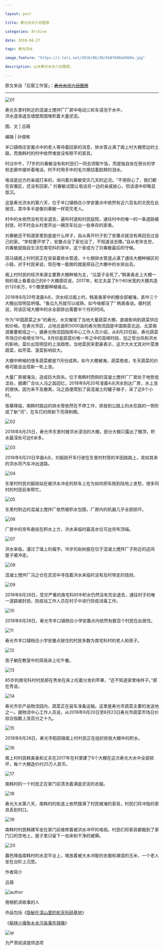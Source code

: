 ```yaml
---

layout: post

title: 寿光水灾六日图景

categories: Archive

date: 2018-08-27

tags: 寿光洪水

image_feature: "https://i.loli.net/2018/08/30/5b87b88a69b9e.jpg"

description: 山东寿光水灾六日图景。

---
```


原文来自「后窗工作室」：~~[寿光水灾六日图景](http://wechatscope.jmsc.hku.hk:8000/html?fn=gh_4d5207dc7ed3_2018-08-27_2653036178_cYWNkuipR9.y.tar.gz)~~

---

![01](https://i.loli.net/2018/08/30/5b87b85c480cb.jpg)

<figcaption>寿光东里村附近的混凝土搅拌厂厂房中电动三轮车浸泡于水中，<br />洪水逐渐退去墙壁周围堆积着大量淤泥。</figcaption>

图、文 \| 吕萌

编辑 \| 孙俊彬

羊口镇杨庄安置点中的老人等待着回家的消息，排水管占满了阁上村大棚旁边的土路，而南韩村的村中依然堆放没有晾干的家具。

时过中午，77岁的刘春敏没有和村民们一同去领取午饭，而是独自坐在狭长的学校走廊中接听着电话，时不时用手中的毛巾擦拭着脸颊的泪水。

电话是远方的亲戚打来的，询问着刘春敏受灾几天的近况。“不用担心了，我们都在安置区，还没有回家。” 刘春敏试图让电话另一边的亲戚放心，但话语中却略显低沉。

这是寿光洪水的第六天，位于羊口镇杨庄小学安置点中依然有近六百名的灾民在此居住，其中多半是像刘春敏一样受灾老人。

村中的水依然没有完全退去，遍布村道和村民庭院，通往村中的唯一的一条道路被封锁，时不时会从村里开出一辆货车拉出一些幸存的家禽。

刘春敏还不知道家里到底是什么样子，自从离开村子到了安置点就没有再回去过自己的家。“学校要开学了，安置点没了家也没了，不知道该去哪。”自从老伴去世，刘春敏就独自生活在南宅科的家中，这个家成为了刘春敏最后的守候。

田马镇阁上村村民正在安装着排水管道，十七根排水管道占满了通往大棚种植区的小路，对于村民来说，现在唯一能做的就是把自己大棚中的水排出去。

阁上村村民的经济来源主要靠大棚种植为主，“瓜苗子全死了。”韩美香走上大棚一侧的墙上看着自己的6个大棚感叹说，2017年，和丈夫盖了6个60米宽的大棚共造价120余万，6个棚里都种植香瓜。

2018年8月20号凌晨4点，洪水经过阁上村，韩美香家中的棚全部被淹，其中三个大棚出现明显坍塌。“香瓜九月就可以成熟，如今啥都没了” 韩美香说。据村民说，将该区域大棚中的水全部排出需要半个月的时间。

作为“中国蔬菜之乡”的寿光，水灾摧毁了当地大量蔬菜大棚，直接影响到蔬菜供应和价格。在寿光市区，占地总面积3000亩的寿光物流园是中国南菜北运、北菜南调重要枢纽之一。据寿光物流园指挥中心工作人员介绍，从8月20日起，寿光蔬菜市场日价格增长19%。8月份是蔬菜价格一年之中的高峰时段，加之受台风和洪水的影响，菜价出现明显的上涨趋势。当地菜民宋君豪表示，这次大水尤其对叶菜类蔬菜，如芹菜、菠菜影响较大。

大棚中种植的很多蔬菜都是11月份成熟，如今大棚被淹，蔬菜绝收，冬天蔬菜的价格可能会出现新一轮上涨。

大量厂房被淹没，造成巨大损失。位于南韩村西侧的混凝土搅拌厂厂房处于地势低洼处，据建厂合伙人冯之昌回忆，2018年8月20号凌晨4点洪水到达厂房，水上涨的很快。因为来不及撤离，冯之昌便爬到了装混凝土的罐子梯子，呆了近8个小时。

夜幕降临，南韩村路边的排水管依然在不停工作，排放到公路上的水在路的一侧形成了新“河”，在车灯的照射下亮得刺眼。

![02](https://i.loli.net/2018/08/30/5b87b88a69b9e.jpg)

<figcaption>2018年8月25日，寿光市东里村被洪水浸泡的大棚，部分大棚只露出了棚顶，积水最深处可达6米多。</figcaption>

![03](https://i.loli.net/2018/08/30/5b87b8a7c9775.jpg)
<figcaption>2018年8月20日早晨4点，刘振刚开车行驶在东里村村旁的羊田路路上，突如其来的洪水将汽车冲出道路。</figcaption>

![04](https://i.loli.net/2018/08/30/5b87b8c303091.jpg)
<figcaption>东里村村民刘振刚站在被洪水冲走的轿车上在为如何把车拖到陆地上发愁，很多同村的村民前来帮忙。</figcaption>

![05](https://i.loli.net/2018/08/30/5b87b8edcb52c.jpg)
<figcaption>东里村附近的混凝土搅拌厂依然被积水包围，厂房内的机器几乎全部损坏。</figcaption>

![06](https://i.loli.net/2018/08/30/5b87b96803760.jpg)
<figcaption>厂房中的帘布悬挂在积水上方，洪水来临时最高水位可达帘布顶端。</figcaption>

![07](https://i.loli.net/2018/08/30/5b87b97435e06.jpg)
<figcaption>洪水来临，漫过了墙上的福字。16岁的赵树振在位于混凝土搅拌厂子附近的这间屋子被冲走。</figcaption>

![08](https://i.loli.net/2018/08/30/5b87b976ca9c4.jpg)
<figcaption>混凝土搅拌厂冯之仓在淤泥中寻找着洪水来临时没有及时带走的钱财。</figcaption>

![09](https://i.loli.net/2018/08/30/5b87b98aeca3e.jpg)
<figcaption>2018年8月26日，受灾严重的南宅科村中积水仍然没有完全退去，通往村子的唯一道路被封锁，防疫站工作人员在村子中进行防疫消毒工作。</figcaption>

![10](https://i.loli.net/2018/08/30/5b87b96f6d496.jpg)
<figcaption>2018年8月26日，寿光市羊口镇杨庄小学安置点内依然有数百个村民在此居住。</figcaption>

![11](https://i.loli.net/2018/08/30/5b87b96714fe4.jpg)
<figcaption>寿光市羊口镇杨庄小学安置点居住的村民多数为南宅科村的老人和孩子。</figcaption>

![12](https://i.loli.net/2018/08/30/5b87b96668020.jpg)
<figcaption>孩子躺在教室中的简易床上吃午餐。</figcaption>

![13](https://i.loli.net/2018/08/30/5b87b97496c93.jpg)
<figcaption>85岁的南宅科村村民郝在秀坐在床上吃着分发的苹果，“还不知道家里啥样子。”郝在秀说。</figcaption>

![14](https://i.loli.net/2018/08/30/5b87b9b055618.jpg)
<figcaption>寿光市农产品物流园内，蔬菜正在装车准备运输。这里是寿光市蔬菜主要的发送地之一。据物流中心工作人员说，从2018年8月20日至8月23日寿光市蔬菜市场日价综合指数上涨百分之十九。</figcaption>

![15](https://i.loli.net/2018/08/30/5b87b976c873a.jpg)
<figcaption>2018年8月26日，寿光市稻田镇阁上村村民正在组织排放大棚中的积水。</figcaption>

![16](https://i.loli.net/2018/08/30/5b87b9797715e.jpg)
<figcaption>阁上村村民韩美香和丈夫在2017年在村里建了6个大棚在这次寿光大水中全部损坏，每个大棚造价约25万人民币。</figcaption>

![17](https://i.loli.net/2018/08/30/5b87b977c44f9.jpg)
<figcaption>南韩村的一个村民正在家门前清洗着满是淤泥的衣服。</figcaption>

![18](https://i.loli.net/2018/08/30/5b87bacadb9e4.jpg)
<figcaption>寿光大水第六天，南韩村的街道上依然摆满了村民被淹的家具，村民们将冲毁的家具丢到村口。</figcaption>

![19](https://i.loli.net/2018/08/30/5b87badaa9505.jpg)
<figcaption>南韩村村民韩建军坐在家门前维修着被洪水冲坏的电视。村民们将家具都搬到了家门口的空地上，屋子里只留下一张床和干净的被褥。</figcaption>

![20](https://i.loli.net/2018/08/30/5b87b976741b3.jpg)
<figcaption>暮色降临南韩村的水泥平台上，堆放着被大水冲脏的衣服和潮湿的玉米，一个老人坐在台阶上沉思。</figcaption>


作者简介

吕萌

![author](https://i.loli.net/2018/08/30/5b87bb2093190.jpg)

用相机讲故事的人

作品包括《[隐秘在深山里的航天科研基地](https://mp.weixin.qq.com/s?__biz=MzA3NTc2NDY5MA==&mid=2653034653&idx=1&sn=9d141f2fcc72877f185e314a87bff2d0&scene=21#wechat_redirect)》

《[榆林小壕兔乡水污染事件镜像](https://mp.weixin.qq.com/s?__biz=MzA3NTc2NDY5MA==&mid=2653035320&idx=1&sn=79909dff4f4b417ff29a00a5c3cd4c0b&scene=21#wechat_redirect)》

![qr](https://i.loli.net/2018/08/30/5b87bb6468e3a.jpg)

<figcaption>为严肃阅读提供选项</figcaption>
